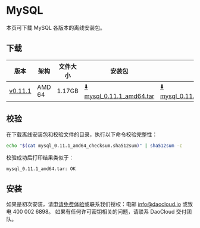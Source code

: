 # MySQL

本页可下载 MySQL 各版本的离线安装包。

## 下载

| 版本                                                         | 架构 | 文件大小 | 安装包                                                                                                                             |  校验文件 | 更新日期       |
|------------------------------------------------------------| ----- |-------- |---------------------------------------------------------------------------------------------------------------------------------| ---------- |------------|
| [v0.11.1](../../../middleware/mysql/release-notes.md) | AMD 64 | 1.17GB | [:arrow_down: mysql_0.11.1_amd64.tar](https://qiniu-download-public.daocloud.io/DaoCloud_Enterprise/mysql_0.11.1_amd64.tar) | [:arrow_down: mysql_0.11.1_amd64_checksum.sha512sum](https://qiniu-download-public.daocloud.io/DaoCloud_Enterprise/mysql_0.11.1_amd64_checksum.sha512sum) | 2023-10-12 |

## 校验

在下载离线安装包和校验文件的目录，执行以下命令校验完整性：

```sh
echo "$(cat mysql_0.11.1_amd64_checksum.sha512sum)" | sha512sum -c
```

校验成功后打印结果类似于：

```none
mysql_0.11.1_amd64.tar: OK
```

## 安装

如果是初次安装，请[申请免费体验](../../../dce/license0.md)或联系我们授权：电邮 info@daocloud.io 或致电 400 002 6898。
如果有任何许可密钥相关的问题，请联系 DaoCloud 交付团队。